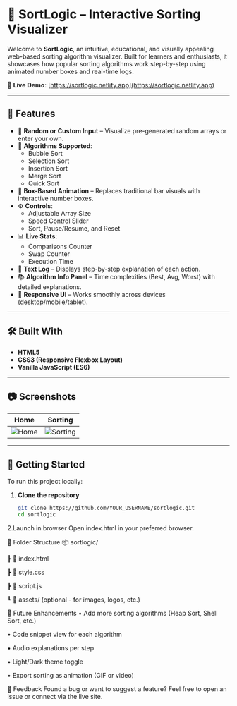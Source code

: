 # 🧠 SortLogic – Interactive Sorting Visualizer

Welcome to **SortLogic**, an intuitive, educational, and visually appealing web-based sorting algorithm visualizer. Built for learners and enthusiasts, it showcases how popular sorting algorithms work step-by-step using animated number boxes and real-time logs.

🔗 **Live Demo**: [https://sortlogic.netlify.app](https://sortlogic.netlify.app)

---

## 📌 Features

- 🎲 **Random or Custom Input** – Visualize pre-generated random arrays or enter your own.
- 🧠 **Algorithms Supported**:
  - Bubble Sort
  - Selection Sort
  - Insertion Sort
  - Merge Sort
  - Quick Sort
- 🎨 **Box-Based Animation** – Replaces traditional bar visuals with interactive number boxes.
- ⚙️ **Controls**:
  - Adjustable Array Size
  - Speed Control Slider
  - Sort, Pause/Resume, and Reset
- 📊 **Live Stats**:
  - Comparisons Counter
  - Swap Counter
  - Execution Time
- 📝 **Text Log** – Displays step-by-step explanation of each action.
- 📚 **Algorithm Info Panel** – Time complexities (Best, Avg, Worst) with detailed explanations.
- 📱 **Responsive UI** – Works smoothly across devices (desktop/mobile/tablet).

---

## 🛠️ Built With

- **HTML5**
- **CSS3 (Responsive Flexbox Layout)**
- **Vanilla JavaScript (ES6)**

---

## 📷 Screenshots

| Home | Sorting |
|------|---------|
| ![Home](./d74f9705-39bc-4f14-b1e0-45fa603a0886.png) | ![Sorting](./e5432100-b320-421e-afed-610fdb96b0f5.png) |

---

## 🚀 Getting Started

To run this project locally:

1. **Clone the repository**  
   ```bash
   git clone https://github.com/YOUR_USERNAME/sortlogic.git
   cd sortlogic

2.Launch in browser
Open index.html in your preferred browser.

📁 Folder Structure
📦 sortlogic/
 
 ┣ 📜 index.html
 
 ┣ 📜 style.css
 
 ┣ 📜 script.js
 
 ┗ 📂 assets/ (optional - for images, logos, etc.)


🌟 Future Enhancements
• Add more sorting algorithms (Heap Sort, Shell Sort, etc.)

• Code snippet view for each algorithm

• Audio explanations per step

• Light/Dark theme toggle

• Export sorting as animation (GIF or video)

📨 Feedback
Found a bug or want to suggest a feature? Feel free to open an issue or connect via the live site.


